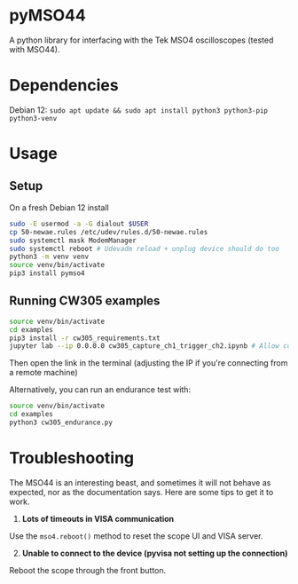 # pyMSO44
A python library for interfacing with the Tek MSO4 oscilloscopes (tested with
MSO44).

# Dependencies
Debian 12: `sudo apt update && sudo apt install python3 python3-pip python3-venv`

# Usage
## Setup
On a fresh Debian 12 install
```bash
sudo -E usermod -a -G dialout $USER
cp 50-newae.rules /etc/udev/rules.d/50-newae.rules
sudo systemctl mask ModemManager
sudo systemctl reboot # Udevadm reload + unplug device should do too
python3 -m venv venv
source venv/bin/activate
pip3 install pymso4
```

## Running CW305 examples
```bash
source venv/bin/activate
cd examples
pip3 install -r cw305_requirements.txt
jupyter lab --ip 0.0.0.0 cw305_capture_ch1_trigger_ch2.ipynb # Allow connections from any machine in the net
```
Then open the link in the terminal (adjusting the IP if you're connecting from a remote machine)

Alternatively, you can run an endurance test with:
```bash
source venv/bin/activate
cd examples
python3 cw305_endurance.py
```

# Troubleshooting
The MSO44 is an interesting beast, and sometimes it will not behave as
expected, nor as the documentation says. Here are some tips to get it to work.

1. **Lots of timeouts in VISA communication**

Use the `mso4.reboot()` method to reset the scope UI and VISA server.

2. **Unable to connect to the device (pyvisa not setting up the connection)**

Reboot the scope through the front button.
